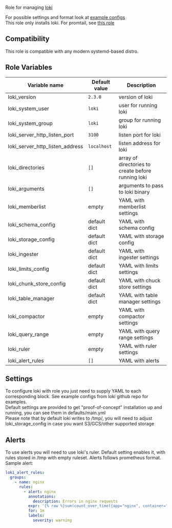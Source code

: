 Role for managing [loki](https://github.com/grafana/loki)

For possible settings and format look at [example configs](https://github.com/grafana/loki/blob/master/docs/configuration/examples.md)  
This role only installs loki. For promtail, see [this role](https://github.com/patrickjahns/ansible-role-promtail)

## Compatibility
This role is compatible with any modern systemd-based distro.  

## Role Variables
| Variable name                   | Default value | Description                                        |
| ------------------------------- | ------------- | -------------------------------------------------- |
| loki_version                    | `2.3.0`       | version of loki                                    |
| loki_system_user                | `loki`        | user for running loki                              |
| loki_system_group               | `loki`        | group for running loki                             |
| loki_server_http_listen_port    | `3100`        | listen port for loki                               |
| loki_server_http_listen_address | `localhost`   | listen address for loki                            |
| loki_directories                | `[]`          | array of directories to create before running loki |
| loki_arguments                  | `[]`          | arguments to pass to loki binary                   |
| loki_memberlist                 | empty         | YAML with memberlist settings |
| loki_schema_config              | default dict  | YAML with schema config                            |
| loki_storage_config             | default dict  | YAML with storage config                           |
| loki_ingester                   | default dict  | YAML with ingester settings                        |
| loki_limits_config              | default dict  | YAML with limits settings                          |
| loki_chunk_store_config         | default dict  | YAML with chuck store settings                     |
| loki_table_manager              | default dict  | YAML with table manager settings                   |
| loki_compactor                  | empty         | YAML with compactor settings                       |
| loki_query_range                | empty         | YAML with query range settings
| loki_ruler                      | empty         | YAML with ruler settings
| loki_alert_rules                | `[]`          | YAML with alerts

## Settings
To configure loki with role you just need to supply YAML to each corresponding block. See example configs from loki github repo for examples.   
Default settings are provided to get "proof-of-concept" installation up and running, you can see them in defaults/main.yml  
Please note that by default loki writes to /tmp/, you will need to adjust loki_storage_config in case you want S3/GCS/other supported storage  

## Alerts
To use alerts you will need to use loki's ruler. Default setting enables it, with rules stored in /tmp with empty ruleset. Alerts follows prometheus format. Sample alert:
```yaml
loki_alert_rules:
  groups:
    - name: nginx
      rules:
        - alert: nginx
          annotations:
            description: Errors in nginx requests
          expr: '{% raw %}sum(count_over_time({app="nginx", container="application", type="error"} > 0{% endraw %}'
          for: 1m
          labels:
            severity: warning
```
